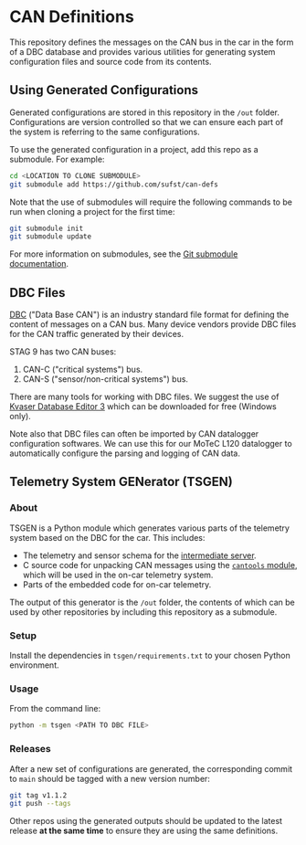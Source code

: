 # CAN Definitions

This repository defines the messages on the CAN bus in the car in the form of
a DBC database and provides various utilities for generating system
configuration files and source code from its contents.

## Using Generated Configurations

Generated configurations are stored in this repository in the `/out` folder. 
Configurations are version controlled so that we can ensure each part of the
system is referring to the same configurations.

To use the generated configuration in a project, add this repo as a submodule.
For example:

```sh
cd <LOCATION TO CLONE SUBMODULE>
git submodule add https://github.com/sufst/can-defs
```

Note that the use of submodules will require the following commands to be run
when cloning a project for the first time:

```sh
git submodule init
git submodule update
```

For more information on submodules, see the [Git submodule documentation](https://git-scm.com/book/en/v2/Git-Tools-Submodules).

## DBC Files

[DBC](https://www.csselectronics.com/pages/can-dbc-file-database-intro) ("Data 
Base CAN") is an industry standard file format for defining the content of 
messages on a CAN bus. Many device vendors provide DBC files for the CAN traffic
generated by their devices.

STAG 9 has two CAN buses:

1. CAN-C ("critical systems") bus.
2. CAN-S ("sensor/non-critical systems") bus.

There are many tools for working with DBC files. We suggest the use of
[Kvaser Database Editor 3](https://www.kvaser.com/download/) which can be
downloaded for free (Windows only).

Note also that DBC files can often be imported by CAN datalogger configuration softwares. We can use this for our MoTeC L120 datalogger to automatically configure the parsing and logging of CAN data.

## Telemetry System GENerator (TSGEN) 

### About
TSGEN is a Python module which generates various parts of the telemetry system
based on the DBC for the car. This includes:

- The telemetry and sensor schema for the [intermediate server](https://github.com/sufst/intermediate-server).
- C source code for unpacking CAN messages using the [`cantools` module](https://pypi.org/project/cantools/),
  which will be used in the on-car telemetry system.
- Parts of the embedded code for on-car telemetry.

The output of this generator is the `/out` folder, the contents of which can be used by other repositories by including this repository as a submodule.

### Setup

Install the dependencies in `tsgen/requirements.txt` to your chosen Python
environment.

### Usage

From the command line:

```sh
python -m tsgen <PATH TO DBC FILE>
```

### Releases
After a new set of configurations are generated, the corresponding commit to `main` should be tagged with a new version number:

```sh
git tag v1.1.2
git push --tags
```

Other repos using the generated outputs should be updated to the latest release **at the same time** to ensure they are using the same definitions.
